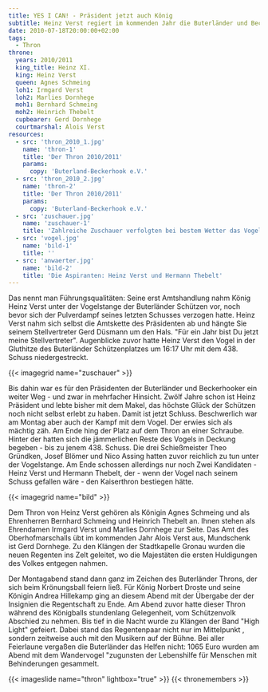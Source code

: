 ```yaml
---
title: YES I CAN! - Präsident jetzt auch König
subtitle: Heinz Verst regiert im kommenden Jahr die Buterländer und Beckerhooker
date: 2010-07-18T20:00:00+02:00
tags:
  - Thron
throne:
  years: 2010/2011
  king_title: Heinz XI.
  king: Heinz Verst
  queen: Agnes Schmeing
  loh1: Irmgard Verst
  loh2: Marlies Dornhege
  moh1: Bernhard Schmeing
  moh2: Heinrich Thebelt
  cupbearer: Gerd Dornhege
  courtmarshal: Alois Verst
resources:
  - src: 'thron_2010_1.jpg'
    name: 'thron-1'
    title: 'Der Thron 2010/2011'
    params:
      copy: 'Buterland-Beckerhook e.V.'
  - src: 'thron_2010_2.jpg'
    name: 'thron-2'
    title: 'Der Thron 2010/2011'
    params:
      copy: 'Buterland-Beckerhook e.V.'
  - src: 'zuschauer.jpg'
    name: 'zuschauer-1'
    title: 'Zahlreiche Zuschauer verfolgten bei bestem Wetter das Vogelschießen'
  - src: 'vogel.jpg'
    name: 'bild-1'
    title: '' 
  - src: 'anwaerter.jpg'
    name: 'bild-2'
    title: 'Die Aspiranten: Heinz Verst und Hermann Thebelt' 
---
```


Das nennt man Führungsqualitäten: Seine erst Amtshandlung nahm König Heinz Verst
unter der Vogelstange der Buterländer Schützen vor, noch bevor sich der
Pulverdampf seines letzten Schusses verzogen hatte. Heinz Verst nahm sich selbst
die Amtskette des Präsidenten ab und hängte Sie seinem Stellvertreter
Gerd Düsmann um den Hals. "Für ein Jahr bist Du jetzt meine Stellvertreter".
Augenblicke zuvor hatte Heinz Verst den Vogel in der Gluthitze des Buterländer
Schützenplatzes um 16:17 Uhr mit dem 438. Schuss niedergestreckt.

{{< imagegrid name="zuschauer" >}}

Bis dahin war es für den Präsidenten der Buterländer und Beckerhooker ein weiter
Weg - und zwar in mehrfacher Hinsicht. Zwölf Jahre schon ist Heinz Präsident und
lebte bisher mit dem Makel, das höchste Glück der Schützen noch nicht selbst
erlebt zu haben. Damit ist jetzt Schluss. Beschwerlich war am Montag aber auch
der Kampf mit dem Vogel. Der erwies sich als mächtig zäh. Am Ende hing der Platz
auf dem Thron an einer Schraube. Hinter der hatten sich die jämmerlichen Reste
des Vogels in Deckung begeben - bis zu jenem 438. Schuss. Die drei Schießmeister
Theo Gründken, Josef Blömer und Nico Assing hatten zuvor reichlich zu tun unter
der Vogelstange. Am Ende schossen allerdings nur noch Zwei Kandidaten - Heinz
Verst und Hermann Thebelt, der - wenn der Vogel nach seinem Schuss
gefallen wäre - den Kaiserthron bestiegen hätte.

{{< imagegrid name="bild" >}}

Dem Thron von Heinz Verst gehören als Königin Agnes Schmeing und als Ehrenherren
Bernhard Schmeing und Heinrich Thebelt an. Ihnen stehen als Ehrendamen
Irmgard Verst und Marlies Dornhege zur Seite. Das Amt des Oberhofmarschalls übt
im kommenden Jahr Alois Verst aus, Mundschenk ist Gerd Dornhege.
Zu den Klängen der Stadtkapelle Gronau wurden die neuen Regenten ins Zelt
geleitet, wo die Majestäten die ersten Huldigungen des Volkes entgegen nahmen.

Der Montagabend stand dann ganz im Zeichen des Buterländer Throns, der sich beim
Krönungsball feiern ließ. Für König Norbert Droste und seine Königin
Andrea Hillekamp ging an diesem Abend mit der Übergabe der der Insignien die
Regentschaft zu Ende. Am Abend zuvor hatte dieser Thron während des Königballs
stundenlang Gelegenheit, vom Schützenvolk Abschied zu nehmen. Bis tief in die
Nacht wurde zu Klängen der Band "High Light" gefeiert. Dabei stand das
Regentenpaar nicht nur im Mittelpunkt , sondern zeitweise auch mit den Musikern
auf der Bühne. Bei aller Feierlaune vergaßen die Buterländer das Helfen nicht:
1065 Euro wurden am Abend mit dem Wandervogel "zugunsten der Lebenshilfe für
Menschen mit Behinderungen gesammelt.

{{< imageslide name="thron" lightbox="true" >}}
{{< thronemembers >}}
